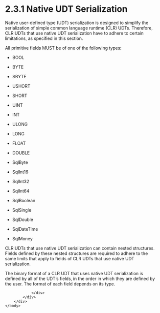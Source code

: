 <html dir="LTR" xmlns:mshelp="http://msdn.microsoft.com/mshelp" xmlns:ddue="http://ddue.schemas.microsoft.com/authoring/2003/5" xmlns:xlink="http://www.w3.org/1999/xlink" xmlns:tool="http://www.microsoft.com/tooltip">
    <head>
        <meta http-equiv="Content-Type" content="text/html; CHARSET=utf-8"></meta>
        <meta name="save" content="history"></meta>
        <title>2.3.1 Native UDT Serialization</title>
        <xml>
            <mshelp:toctitle title="2.3.1 Native UDT Serialization"></mshelp:toctitle>
            <mshelp:rltitle title="[MS-SSCLRT]: Native UDT Serialization"></mshelp:rltitle>
            <mshelp:keyword index="A" term="4954c31b-1ecb-4a2f-9286-3dde2dec14c4"></mshelp:keyword>
            <mshelp:attr name="DCSext.ContentType" value="open specification"></mshelp:attr>
            <mshelp:attr name="AssetID" value="4954c31b-1ecb-4a2f-9286-3dde2dec14c4"></mshelp:attr>
            <mshelp:attr name="TopicType" value="kbRef"></mshelp:attr>
            <mshelp:attr name="DCSext.Title" value="[MS-SSCLRT]: Native UDT Serialization" />
        </xml>
    </head>
    <body>
        <div id="header">
            <h1 class="heading">2.3.1 Native UDT Serialization</h1>
        </div>
        <div id="mainSection">
            <div id="mainBody">
                <div id="allHistory" class="saveHistory"></div>
                <div id="sectionSection0" class="section" name="collapseableSection">
                    

<p>Native user-defined type (UDT) serialization is designed to
simplify the serialization of simple common language runtime (CLR) UDTs.
Therefore, CLR UDTs that use native UDT serialization have to adhere to certain
limitations, as specified in this section.</p>

<p>All primitive fields MUST be of one of the following types:</p>

<ul><li><p><span><span> 
</span></span>BOOL</p>

</li><li><p><span><span> 
</span></span>BYTE</p>

</li><li><p><span><span> 
</span></span>SBYTE</p>

</li><li><p><span><span> 
</span></span>USHORT</p>

</li><li><p><span><span> 
</span></span>SHORT</p>

</li><li><p><span><span> 
</span></span>UINT</p>

</li><li><p><span><span> 
</span></span>INT</p>

</li><li><p><span><span> 
</span></span>ULONG</p>

</li><li><p><span><span> 
</span></span>LONG</p>

</li><li><p><span><span> 
</span></span>FLOAT</p>

</li><li><p><span><span> 
</span></span>DOUBLE</p>

</li><li><p><span><span> 
</span></span>SqlByte</p>

</li><li><p><span><span> 
</span></span>SqlInt16</p>

</li><li><p><span><span> 
</span></span>SqlInt32</p>

</li><li><p><span><span> 
</span></span>SqlInt64</p>

</li><li><p><span><span> 
</span></span>SqlBoolean</p>

</li><li><p><span><span> 
</span></span>SqlSingle</p>

</li><li><p><span><span> 
</span></span>SqlDouble</p>

</li><li><p><span><span> 
</span></span>SqlDateTime</p>

</li><li><p><span><span> 
</span></span>SqlMoney</p>

</li></ul><p>CLR UDTs that use native UDT serialization can contain
nested structures. Fields defined by these nested structures are required to
adhere to the same limits that apply to fields of CLR UDTs that use native UDT
serialization.</p>

<p>The binary format of a CLR UDT that uses native UDT
serialization is defined by all of the UDT’s fields, in the order in which they
are defined by the user. The format of each field depends on its type.</p>


                </div>
            </div>
        </div>
    </body>
</html>